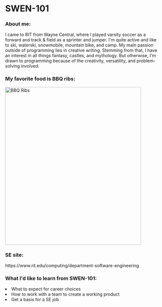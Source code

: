 # SWEN-101

<h3>About me:</h3>
I came to RIT from Wayne Central, where I played varsity soccer as a forward and track & field as a sprinter and jumper. I'm quite active and like to ski, waterski, snowmobile, mountain bike, and camp. My main passion outside of programming lies in creative writing. Stemming from that, I have an interest in all things fantasy, castles, and mythology. But otherwise, I'm drawn to programming because of the creativity, versatility, and problem-solving involved.


<h3>My favorite food is BBQ ribs:</h3>
<img src="https://www.onceuponachef.com/images/2022/06/baby-back-ribs-18.jpg" alt="BBQ Ribs" width="440" height="512">


<h3>SE site:</h3>
https://www.rit.edu/computing/department-software-engineering


<h3>What I'd like to learn from SWEN-101:</h3>
  <li>What to expect for career choices</li>
  <li>How to work with a team to create a working product</li>
  <li>Get a basis for a SE job</li>
